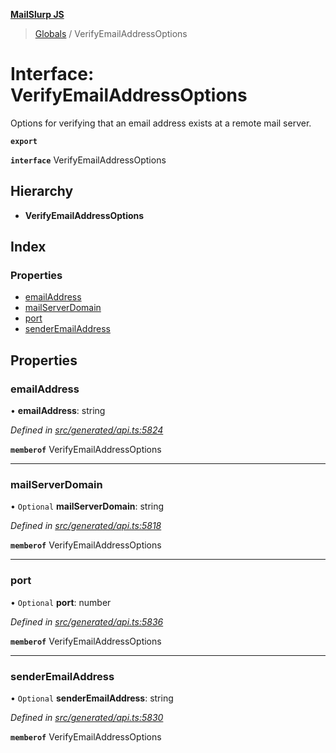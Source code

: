 **[MailSlurp JS](../README.md)**

> [Globals](../README.md) / VerifyEmailAddressOptions

# Interface: VerifyEmailAddressOptions

Options for verifying that an email address exists at a remote mail server.

**`export`** 

**`interface`** VerifyEmailAddressOptions

## Hierarchy

* **VerifyEmailAddressOptions**

## Index

### Properties

* [emailAddress](verifyemailaddressoptions.md#emailaddress)
* [mailServerDomain](verifyemailaddressoptions.md#mailserverdomain)
* [port](verifyemailaddressoptions.md#port)
* [senderEmailAddress](verifyemailaddressoptions.md#senderemailaddress)

## Properties

### emailAddress

•  **emailAddress**: string

*Defined in [src/generated/api.ts:5824](https://github.com/mailslurp/mailslurp-client/blob/3871a9e/src/generated/api.ts#L5824)*

**`memberof`** VerifyEmailAddressOptions

___

### mailServerDomain

• `Optional` **mailServerDomain**: string

*Defined in [src/generated/api.ts:5818](https://github.com/mailslurp/mailslurp-client/blob/3871a9e/src/generated/api.ts#L5818)*

**`memberof`** VerifyEmailAddressOptions

___

### port

• `Optional` **port**: number

*Defined in [src/generated/api.ts:5836](https://github.com/mailslurp/mailslurp-client/blob/3871a9e/src/generated/api.ts#L5836)*

**`memberof`** VerifyEmailAddressOptions

___

### senderEmailAddress

• `Optional` **senderEmailAddress**: string

*Defined in [src/generated/api.ts:5830](https://github.com/mailslurp/mailslurp-client/blob/3871a9e/src/generated/api.ts#L5830)*

**`memberof`** VerifyEmailAddressOptions
